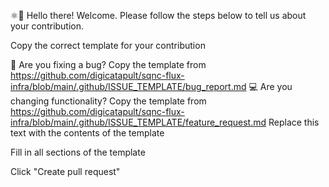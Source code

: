 ⚛👋 Hello there! Welcome. Please follow the steps below to tell us about your contribution.

Copy the correct template for your contribution

🐛 Are you fixing a bug? Copy the template from https://github.com/digicatapult/sqnc-flux-infra/blob/main/.github/ISSUE_TEMPLATE/bug_report.md
💻 Are you changing functionality? Copy the template from https://github.com/digicatapult/sqnc-flux-infra/blob/main/.github/ISSUE_TEMPLATE/feature_request.md
Replace this text with the contents of the template

Fill in all sections of the template

Click "Create pull request"

